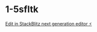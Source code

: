 # 1-5sfltk

[Edit in StackBlitz next generation editor ⚡️](https://stackblitz.com/~/github.com/MrSu666/1-5sfltk)